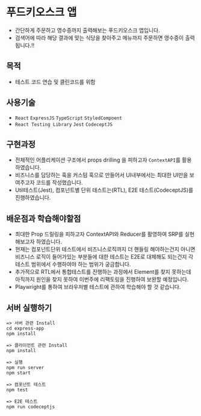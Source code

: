 # 푸드키오스크 앱

- 간단하게 주문하고 영수증까지 출력해보는 푸드키오스크 앱입니다.
- 검색어에 따라 해당 결과에 맞는 식당을 찾아주고 메뉴까지 주문하면 영수증이 출력됩니다.!!

## 목적

- 테스트 코드 연습 및 클린코드를 위함

## 사용기술

- `React` `ExpressJS` `TypeScript` `StyledCompoent`
- `React Testing Library` `Jest` `CodeceptJS`

## 구현과정

- 전체적인 어플리케이션 구조에서 props drilling 을 피하고자 `ContextAPI`를 활용하였습니다.
- 비즈니스를 담당하는 훅을 커스텀 훅으로 만들어서 UI내부에서는 최대한 UI만을 보여주고자 코드를 작성했습니다.
- Util테스트(Jest), 컴포넌트별 단위 테스트는(RTL), E2E 테스트(CodeceptJS)를 진행하였습니다.

## 배운점과 학습해야할점

- 최대한 Prop 드릴링을 피하고자 ContextAPI와 Reducer를 활영하여 SRP를 실현해보고자 하였습니다.
- 현재는 컴포넌트단위 테스트에서 비즈니스로직까지 더 핸들링 해야하는건지 아니면 비즈니스 로직이 들어가있는 부분들에 대한 테스트는 E2E로 대체해도 되는건지 각 테스트 범위에서 수행하여야 하는 범위가 궁금합니다.
- 추가적으로 RTL에서 통합테스트를 진행하는 과정에서 Element를 찾지 못하는데 아직까지 원인을 찾지 못하여 이번주에 리팩토링을 진행하여 보완할 예정입니다.
- Playwright를 통하여 브라우저별 테스트에 관하여 학습해야 할 것 같습니다.

## 서버 실행하기

```shell
=> 서버 관련 Install
cd express-app
npm install

=> 클라이언트 관련 Install
npm install

=> 실행
npm run server
npm start

=> 컴포넌트 테스트
npm test

=> E2E 테스트
npm run codeceptjs
```
